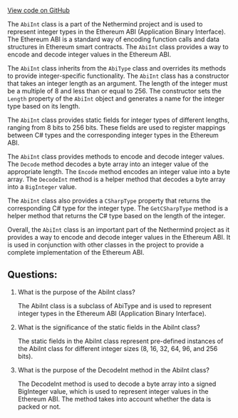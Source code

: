 [View code on GitHub](https://github.com/NethermindEth/nethermind/src/Nethermind/Nethermind.Abi/AbiInt.cs)

The `AbiInt` class is a part of the Nethermind project and is used to represent integer types in the Ethereum ABI (Application Binary Interface). The Ethereum ABI is a standard way of encoding function calls and data structures in Ethereum smart contracts. The `AbiInt` class provides a way to encode and decode integer values in the Ethereum ABI.

The `AbiInt` class inherits from the `AbiType` class and overrides its methods to provide integer-specific functionality. The `AbiInt` class has a constructor that takes an integer length as an argument. The length of the integer must be a multiple of 8 and less than or equal to 256. The constructor sets the `Length` property of the `AbiInt` object and generates a name for the integer type based on its length.

The `AbiInt` class provides static fields for integer types of different lengths, ranging from 8 bits to 256 bits. These fields are used to register mappings between C# types and the corresponding integer types in the Ethereum ABI.

The `AbiInt` class provides methods to encode and decode integer values. The `Decode` method decodes a byte array into an integer value of the appropriate length. The `Encode` method encodes an integer value into a byte array. The `DecodeInt` method is a helper method that decodes a byte array into a `BigInteger` value.

The `AbiInt` class also provides a `CSharpType` property that returns the corresponding C# type for the integer type. The `GetCSharpType` method is a helper method that returns the C# type based on the length of the integer.

Overall, the `AbiInt` class is an important part of the Nethermind project as it provides a way to encode and decode integer values in the Ethereum ABI. It is used in conjunction with other classes in the project to provide a complete implementation of the Ethereum ABI.
## Questions: 
 1. What is the purpose of the AbiInt class?
    
    The AbiInt class is a subclass of AbiType and is used to represent integer types in the Ethereum ABI (Application Binary Interface).

2. What is the significance of the static fields in the AbiInt class?
    
    The static fields in the AbiInt class represent pre-defined instances of the AbiInt class for different integer sizes (8, 16, 32, 64, 96, and 256 bits).

3. What is the purpose of the DecodeInt method in the AbiInt class?
    
    The DecodeInt method is used to decode a byte array into a signed BigInteger value, which is used to represent integer values in the Ethereum ABI. The method takes into account whether the data is packed or not.
